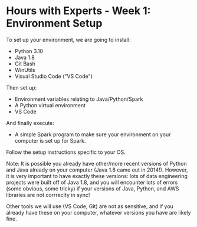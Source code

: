 # Hours with Experts - Week 1: Environment Setup

To set up your environment, we are going to install:

* Python 3.10
* Java 1.8
* Git Bash
* WinUtils
* Visual Studio Code ("VS Code")

Then set up:

* Environment variables relating to Java/Python/Spark
* A Python virtual environment
* VS Code

And finally execute:

* A  simple Spark program to make sure your environment on your computer is set up for Spark.

Follow the setup instructions specific to your OS.

Note: It is possible you already have other/more recent versions of Python and Java already on your computer (Java 1.8 came out in 2014!). However, it is very important to have exactly these versions: lots of data engineering projects were built off of Java 1.8, and you will encounter lots of errors (some obvious, some tricky) if your versions of Java, Python, and AWS libraries are not corrreclty in sync!

Other tools we will use (VS Code, Git) are not as sensitive, and if you already have these on your computer, whatever versions you have are likely fine.